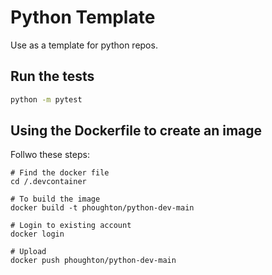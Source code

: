 # Python Template
Use as a template for python repos.


## Run the tests
```bash
python -m pytest
```



## Using the Dockerfile to create an image

Follwo these steps:

```
# Find the docker file
cd /.devcontainer

# To build the image
docker build -t phoughton/python-dev-main

# Login to existing account
docker login

# Upload
docker push phoughton/python-dev-main
```

